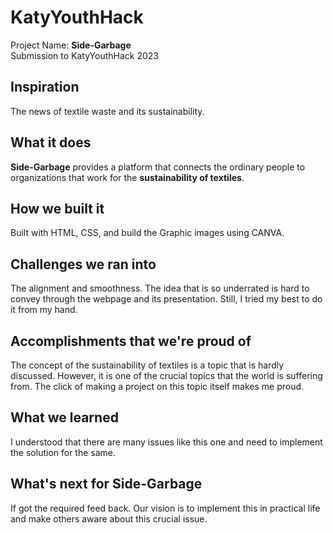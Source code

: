 # KatyYouthHack

Project Name: **Side-Garbage**
<br>
Submission to KatyYouthHack 2023
<br>
## Inspiration
The news of textile waste and its sustainability.  

## What it does
**Side-Garbage** provides a platform that connects the ordinary people to organizations that work for the **sustainability of textiles**.

## How we built it
Built with HTML, CSS, and build the  Graphic images using CANVA.

## Challenges we ran into
The alignment and smoothness.
The idea that is so underrated is hard to convey through the webpage and its presentation. Still, I tried my best to do it from my hand. 

## Accomplishments that we're proud of
The concept of the sustainability of textiles is a topic that is hardly discussed. However, it is one of the crucial topics that the world is suffering from. The click of making a project on this topic itself makes me proud.

## What we learned
I understood that there are many issues like this one and need to implement the solution for the same.

## What's next for Side-Garbage
If got the required feed back. Our vision is to implement this in practical life and make others aware about this crucial issue.
